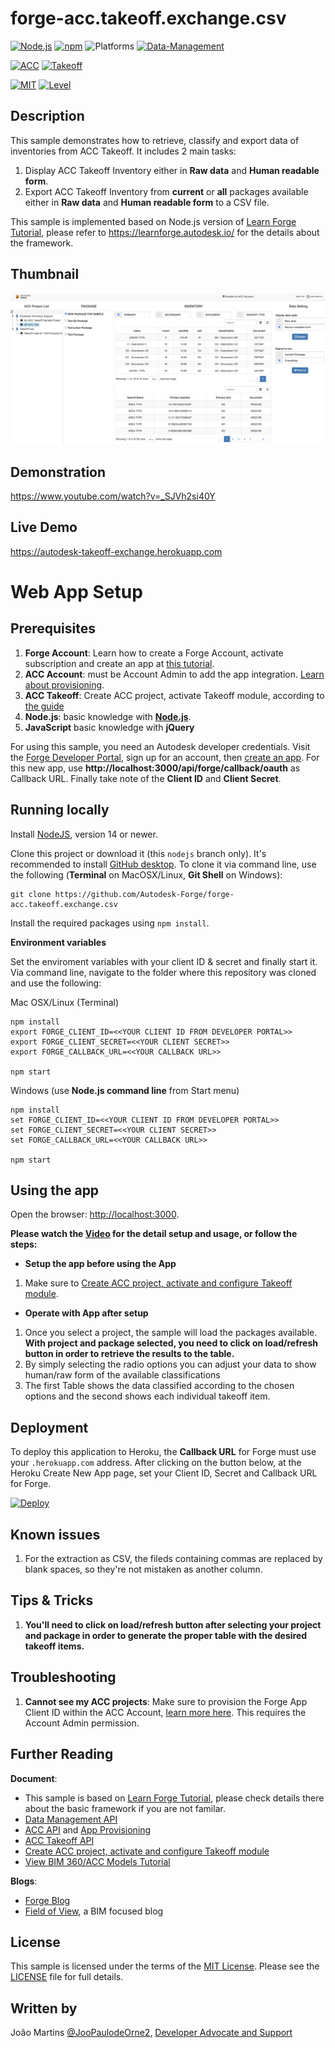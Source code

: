 # forge-acc.takeoff.exchange.csv

[![Node.js](https://img.shields.io/badge/Node.js-14.16-blue.svg)](https://nodejs.org/)
[![npm](https://img.shields.io/badge/npm-6.14-blue.svg)](https://www.npmjs.com/)
![Platforms](https://img.shields.io/badge/Web-Windows%20%7C%20MacOS%20%7C%20Linux-lightgray.svg)
[![Data-Management](https://img.shields.io/badge/Data%20Management-v1-green.svg)](http://developer.autodesk.com/)

[![ACC](https://img.shields.io/badge/ACC-v1-green.svg)](http://developer.autodesk.com/)
[![Takeoff](https://img.shields.io/badge/Takeoff-v1-green.svg)](http://developer.autodesk.com/)

[![MIT](https://img.shields.io/badge/License-MIT-blue.svg)](http://opensource.org/licenses/MIT)
[![Level](https://img.shields.io/badge/Level-Intermediate-blue.svg)](http://developer.autodesk.com/)

## Description

This sample demonstrates how to retrieve, classify and export data of inventories from ACC Takeoff. It includes 2 main tasks:

1. Display ACC Takeoff Inventory either in **Raw data** and **Human readable form**.
2. Export ACC Takeoff Inventory from **current** or **all** packages available either in **Raw data** and **Human readable form** to a CSV file.

This sample is implemented based on Node.js version of [Learn Forge Tutorial](https://github.com/Autodesk-Forge/learn.forge.viewhubmodels/tree/nodejs), please refer to https://learnforge.autodesk.io/ for the details about the framework.

## Thumbnail

![thumbnail](/thumbnail.png)

## Demonstration

https://www.youtube.com/watch?v=_SJVh2si40Y

## Live Demo

https://autodesk-takeoff-exchange.herokuapp.com

# Web App Setup

## Prerequisites

1. **Forge Account**: Learn how to create a Forge Account, activate subscription and create an app at [this tutorial](http://learnforge.autodesk.io/#/account/).
2. **ACC Account**: must be Account Admin to add the app integration. [Learn about provisioning](https://forge.autodesk.com/blog/bim-360-docs-provisioning-forge-apps).
3. **ACC Takeoff**: Create ACC project, activate Takeoff module, according to [the guide](https://knowledge.autodesk.com/support/takeoff/learn-explore/caas/CloudHelp/cloudhelp/ENU/Takeoff-GS/files/Getting-Started-Takeoff-html.html)
4. **Node.js**: basic knowledge with [**Node.js**](https://nodejs.org/en/).
5. **JavaScript** basic knowledge with **jQuery**

For using this sample, you need an Autodesk developer credentials. Visit the [Forge Developer Portal](https://developer.autodesk.com), sign up for an account, then [create an app](https://developer.autodesk.com/myapps/create). For this new app, use **http://localhost:3000/api/forge/callback/oauth** as Callback URL. Finally take note of the **Client ID** and **Client Secret**.

## Running locally

Install [NodeJS](https://nodejs.org), version 14 or newer.

Clone this project or download it (this `nodejs` branch only). It's recommended to install [GitHub desktop](https://desktop.github.com/). To clone it via command line, use the following (**Terminal** on MacOSX/Linux, **Git Shell** on Windows):

    git clone https://github.com/Autodesk-Forge/forge-acc.takeoff.exchange.csv

Install the required packages using `npm install`.

**Environment variables**

Set the enviroment variables with your client ID & secret and finally start it. Via command line, navigate to the folder where this repository was cloned and use the following:

Mac OSX/Linux (Terminal)

    npm install
    export FORGE_CLIENT_ID=<<YOUR CLIENT ID FROM DEVELOPER PORTAL>>
    export FORGE_CLIENT_SECRET=<<YOUR CLIENT SECRET>>
    export FORGE_CALLBACK_URL=<<YOUR CALLBACK URL>>

    npm start

Windows (use **Node.js command line** from Start menu)

    npm install
    set FORGE_CLIENT_ID=<<YOUR CLIENT ID FROM DEVELOPER PORTAL>>
    set FORGE_CLIENT_SECRET=<<YOUR CLIENT SECRET>>
    set FORGE_CALLBACK_URL=<<YOUR CALLBACK URL>>

    npm start

## Using the app

Open the browser: [http://localhost:3000](http://localhost:3000).

**Please watch the [Video](https://www.youtube.com/watch?v=_SJVh2si40Y) for the detail setup and usage, or follow the steps:**

- **Setup the app before using the App**

1. Make sure to [Create ACC project, activate and configure Takeoff module](https://knowledge.autodesk.com/support/takeoff/learn-explore/caas/CloudHelp/cloudhelp/ENU/Takeoff-GS/files/Getting-Started-Takeoff-html.html).

- **Operate with App after setup**

1. Once you select a project, the sample will load the packages available. **With project and package selected, you need to click on load/refresh button in order to retrieve the results to the table.**
2. By simply selecting the radio options you can adjust your data to show human/raw form of the available classifications
3. The first Table shows the data classified according to the chosen options and the second shows each individual takeoff item.

## Deployment

To deploy this application to Heroku, the **Callback URL** for Forge must use your `.herokuapp.com` address. After clicking on the button below, at the Heroku Create New App page, set your Client ID, Secret and Callback URL for Forge.

[![Deploy](https://www.herokucdn.com/deploy/button.svg)](https://heroku.com/deploy?template=https://github.com/Autodesk-Forge/forge-acc.takeoff.exchange.csv)

## Known issues

1. For the extraction as CSV, the fileds containing commas are replaced by blank spaces, so they're not mistaken as another column.

## Tips & Tricks

1. **You'll need to click on load/refresh button after selecting your project and package in order to generate the proper table with the desired takeoff items.** 

## Troubleshooting

1. **Cannot see my ACC projects**: Make sure to provision the Forge App Client ID within the ACC Account, [learn more here](https://forge.autodesk.com/blog/bim-360-docs-provisioning-forge-apps). This requires the Account Admin permission.

## Further Reading

**Document**:

- This sample is based on [Learn Forge Tutorial](https://github.com/Autodesk-Forge/learn.forge.viewhubmodels/tree/nodejs), please check details there about the basic framework if you are not familar.
- [Data Management API](https://developer.autodesk.com/en/docs/data/v2/overview/)
- [ACC API](https://developer.autodesk.com/en/docs/bim360/v1/overview/) and [App Provisioning](https://forge.autodesk.com/blog/bim-360-docs-provisioning-forge-apps)
- [ACC Takeoff API](https://forge.autodesk.com/en/docs/acc/v1/tutorials/takeoff/)
- [Create ACC project, activate and configure Takeoff module](https://knowledge.autodesk.com/support/takeoff/learn-explore/caas/CloudHelp/cloudhelp/ENU/Takeoff-GS/files/Getting-Started-Takeoff-html.html)
- [View BIM 360/ACC Models Tutorial](http://learnforge.autodesk.io/#/tutorials/viewhubmodels)

**Blogs**:

- [Forge Blog](https://forge.autodesk.com/blog/autodesk-takeoff-api)
- [Field of View](https://fieldofviewblog.wordpress.com/), a BIM focused blog

## License

This sample is licensed under the terms of the [MIT License](http://opensource.org/licenses/MIT). Please see the [LICENSE](LICENSE) file for full details.

## Written by

João Martins [@JooPaulodeOrne2](http://twitter.com/JooPaulodeOrne2), [Developer Advocate and Support](http://forge.autodesk.com)
